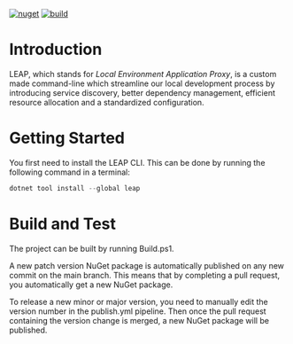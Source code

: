 [![nuget](https://feeds.dev.azure.com/gsoft/_apis/public/Packaging/Feeds/gsoft/Packages/40cf5f6f-f4e2-457c-9aa6-bd5d74c19ff9/Badge)](https://dev.azure.com/gsoft/Shared-Assets/_artifacts/feed/gsoft/NuGet/leap)
[![build](https://dev.azure.com/gsoft/Shared-Assets/_apis/build/status/Leap/Leap%20NuGet%20push?branchName=main)](https://dev.azure.com/gsoft/Shared-Assets/_build/latest?definitionId=145&branchName=main)

# Introduction 
LEAP, which stands for _Local Environment Application Proxy_, is a custom made command-line which streamline our local development process by introducing service discovery, better dependency management, efficient resource allocation and a standardized configuration. 

# Getting Started
You first need to install the LEAP CLI. This can be done by running the following command in a terminal:
```powershell
dotnet tool install --global leap
```

# Build and Test
The project can be built by running Build.ps1.

A new patch version NuGet package is automatically published on any new commit on the main branch. This means that by completing a pull request, you automatically get a new NuGet package.

To release a new minor or major version, you need to manually edit the version number in the publish.yml pipeline. Then once the pull request containing the version change is merged, a new NuGet package will be published.